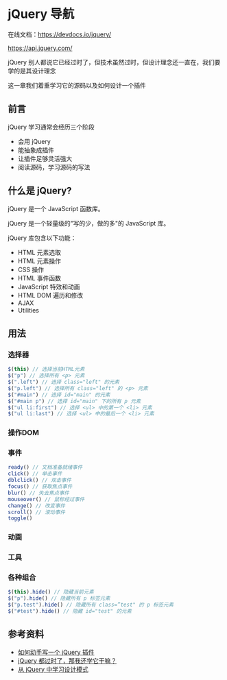 # jQuery 导航



在线文档：https://devdocs.io/jquery/

https://api.jquery.com/

jQuery 别人都说它已经过时了，但技术虽然过时，但设计理念还一直在，我们要学的是其设计理念

这一章我们着重学习它的源码以及如何设计一个插件

## 前言

jQuery 学习通常会经历三个阶段

-   会用 jQuery
-   能抽象成插件
-   让插件足够灵活强大
-   阅读源码，学习源码的写法



## 什么是 jQuery?

jQuery 是一个 JavaScript 函数库。

jQuery 是一个轻量级的"写的少，做的多"的 JavaScript 库。

jQuery 库包含以下功能：

- HTML 元素选取
- HTML 元素操作
- CSS 操作
- HTML 事件函数
- JavaScript 特效和动画
- HTML DOM 遍历和修改
- AJAX
- Utilities



## 用法

### 选择器

```javascript
$(this) // 选择当前HTML元素
$("p") // 选择所有 <p> 元素
$(".left") // 选择 class="left" 的元素
$("p.left") // 选择所有 class="left" 的 <p> 元素
$("#main") // 选择 id="main" 的元素
$("#main p") // 选择 id="main" 下的所有 p 元素
$("ul li:first") // 选择 <ul> 中的第一个 <li> 元素
$("ul li:last") // 选择 <ul> 中的最后一个 <li> 元素
```

### 操作DOM



### 事件

```javascript
ready() // 文档准备就绪事件
click() // 单击事件
dblclick() // 双击事件
focus() // 获取焦点事件
blur() // 失去焦点事件
mouseover() // 鼠标经过事件
change() // 改变事件
scroll() // 滚动事件
toggle()
```



### 动画



### 工具





### 各种组合

```javascript
$(this).hide() // 隐藏当前元素
$("p").hide() // 隐藏所有 p 标签元素
$("p.test").hide() // 隐藏所有 class=”test" 的 p 标签元素
$("#test").hide() // 隐藏 id="test" 的元素
```













## 参考资料

-   [如何动手写一个 jQuery 插件](http://i5ting.github.io/How-to-write-jQuery-plugin/build/jquery.plugin.html#1)
-   [jQuery 都过时了，那我还学它干嘛？](https://fangyinghang.com/why-still-jquery/)
-   [从 jQuery 中学习设计模式](https://meathill.com/gitbook-design-patterns-in-jquery/)
